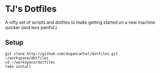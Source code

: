TJ's Dotfiles
=============

A nifty set of scripts and dotfiles to make getting started on a new machine quicker (and less painful.)

Setup
-----

    git clone http://github.com/dugancathal/dotfiles.git ~/workspace/dotfiles
    cd ~/workspace/dotfiles
    rake install

